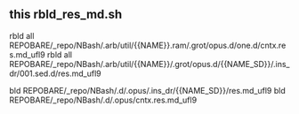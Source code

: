## this rbld_res_md.sh

rbld all REPOBARE/_repo/NBash/.arb/util/{{NAME}}.ram/.grot/opus.d/one.d/cntx.res.md_ufl9
rbld all REPOBARE/_repo/NBash/.arb/util/{{NAME}}/.grot/opus.d/{{NAME_SD}}/.ins_dr/001.sed.d/res.md_ufl9

bld REPOBARE/_repo/NBash/.d/.opus/.ins_dr/{{NAME_SD}}/res.md_ufl9
bld REPOBARE/_repo/NBash/.d/.opus/cntx.res.md_ufl9